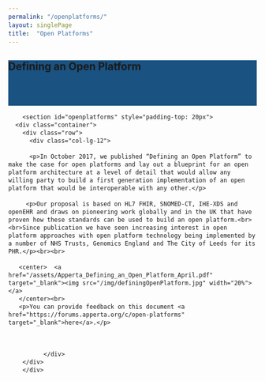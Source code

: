 ```yaml
---
permalink: "/openplatforms/"
layout: singlePage
title:  "Open Platforms"
---
```


<section class="text-white" id="news" style="background-color:#1a5281; padding-bottom: 50px">
      <div class="container text-center">
      <div class="col-lg-10 mx-auto">
              <h1 class="mb-4">Defining an Open Platform</h1>
            </div>
          </div>
        </section>

  <section>
  <div class="container">



        <section id="openplatforms" style="padding-top: 20px">
      <div class="container">
        <div class="row">
          <div class="col-lg-12">
          
          <p>In October 2017, we published “Defining an Open Platform” to make the case for open platforms and lay out a blueprint for an open platform architecture at a level of detail that would allow any willing party to build a first generation implementation of an open platform that would be interoperable with any other.</p>
          
         <p>Our proposal is based on HL7 FHIR, SNOMED-CT, IHE-XDS and openEHR and draws on pioneering work globally and in the UK that have proven how these standards can be used to build an open platform.<br><br>Since publication we have seen increasing interest in open platform approaches with open platform technology being implemented by a number of NHS Trusts, Genomics England and The City of Leeds for its PHR.</p><br><br>
         
       <center>  <a href="/assets/Apperta_Defining_an_Open_Platform_April.pdf" target="_blank"><img src="/img/definingOpenPlatform.jpg" width="20%"></a>
       </center><br>
       <p>You can provide feedback on this document <a href="https://forums.apperta.org/c/open-platforms" target="_blank">here</a>.</p>
          
          
          
              </div>
        </div>
        </div>
</section>
